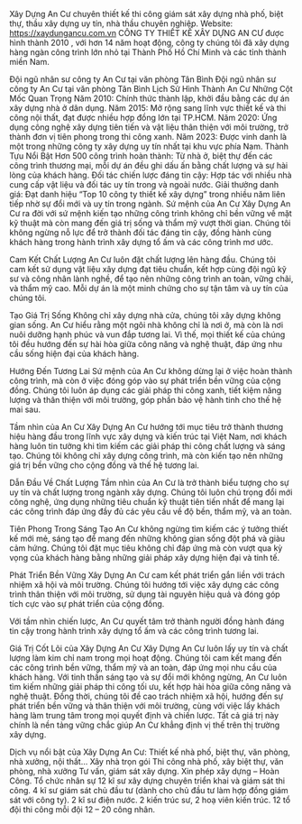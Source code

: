 Xây Dựng An Cư chuyên thiết kế thi công giám sát xây dựng nhà phố, biệt thự, thầu xây dựng uy tín, nhà thầu chuyên nghiệp.
Website: https://xaydungancu.com.vn
CÔNG TY THIẾT KẾ XÂY DỰNG AN CƯ được hình thành 2010 , với hơn 14 năm hoạt động, công ty chúng tôi đã xây dựng hàng ngàn công trình lớn nhỏ tại Thành Phố Hồ Chí Minh và các tỉnh thành miền Nam.

Đội ngũ nhân sư công ty An Cư tại văn phòng Tân Bình
Đội ngũ nhân sư công ty An Cư tại văn phòng Tân Bình
Lịch Sử Hình Thành An Cư
Những Cột Mốc Quan Trọng
Năm 2010: Chính thức thành lập, khởi đầu bằng các dự án xây dựng nhà ở dân dụng.
Năm 2015: Mở rộng sang lĩnh vực thiết kế và thi công nội thất, đạt được nhiều hợp đồng lớn tại TP.HCM.
Năm 2020: Ứng dụng công nghệ xây dựng tiên tiến và vật liệu thân thiện với môi trường, trở thành đơn vị tiên phong trong thi công xanh.
Năm 2023: Được vinh danh là một trong những công ty xây dựng uy tín nhất tại khu vực phía Nam.
Thành Tựu Nổi Bật
Hơn 500 công trình hoàn thành: Từ nhà ở, biệt thự đến các công trình thương mại, mỗi dự án đều ghi dấu ấn bằng chất lượng và sự hài lòng của khách hàng.
Đối tác chiến lược đáng tin cậy: Hợp tác với nhiều nhà cung cấp vật liệu và đối tác uy tín trong và ngoài nước.
Giải thưởng danh giá: Đạt danh hiệu “Top 10 công ty thiết kế xây dựng” trong nhiều năm liên tiếp nhờ sự đổi mới và uy tín trong ngành.
Sứ mệnh của An Cư
Xây Dựng An Cư ra đời với sứ mệnh kiến tạo những công trình không chỉ bền vững về mặt kỹ thuật mà còn mang đến giá trị sống và thẩm mỹ vượt thời gian. Chúng tôi không ngừng nỗ lực để trở thành đối tác đáng tin cậy, đồng hành cùng khách hàng trong hành trình xây dựng tổ ấm và các công trình mơ ước.

Cam Kết Chất Lượng
An Cư luôn đặt chất lượng lên hàng đầu. Chúng tôi cam kết sử dụng vật liệu xây dựng đạt tiêu chuẩn, kết hợp cùng đội ngũ kỹ sư và công nhân lành nghề, để tạo nên những công trình an toàn, vững chãi, và thẩm mỹ cao. Mỗi dự án là một minh chứng cho sự tận tâm và uy tín của chúng tôi.

Tạo Giá Trị Sống
Không chỉ xây dựng nhà cửa, chúng tôi xây dựng không gian sống. An Cư hiểu rằng một ngôi nhà không chỉ là nơi ở, mà còn là nơi nuôi dưỡng hạnh phúc và vun đắp tương lai. Vì thế, mọi thiết kế của chúng tôi đều hướng đến sự hài hòa giữa công năng và nghệ thuật, đáp ứng nhu cầu sống hiện đại của khách hàng.

Hướng Đến Tương Lai
Sứ mệnh của An Cư không dừng lại ở việc hoàn thành công trình, mà còn ở việc đóng góp vào sự phát triển bền vững của cộng đồng. Chúng tôi luôn áp dụng các giải pháp thi công xanh, tiết kiệm năng lượng và thân thiện với môi trường, góp phần bảo vệ hành tinh cho thế hệ mai sau.

Tầm nhìn của An Cư
Xây Dựng An Cư hướng tới mục tiêu trở thành thương hiệu hàng đầu trong lĩnh vực xây dựng và kiến trúc tại Việt Nam, nơi khách hàng luôn tin tưởng khi tìm kiếm các giải pháp thi công chất lượng và sáng tạo. Chúng tôi không chỉ xây dựng công trình, mà còn kiến tạo nên những giá trị bền vững cho cộng đồng và thế hệ tương lai.

Dẫn Đầu Về Chất Lượng
Tầm nhìn của An Cư là trở thành biểu tượng cho sự uy tín và chất lượng trong ngành xây dựng. Chúng tôi luôn chú trọng đổi mới công nghệ, ứng dụng những tiêu chuẩn kỹ thuật tiên tiến nhất để mang lại các công trình đáp ứng đầy đủ các yêu cầu về độ bền, thẩm mỹ, và an toàn.

Tiên Phong Trong Sáng Tạo
An Cư không ngừng tìm kiếm các ý tưởng thiết kế mới mẻ, sáng tạo để mang đến những không gian sống đột phá và giàu cảm hứng. Chúng tôi đặt mục tiêu không chỉ đáp ứng mà còn vượt qua kỳ vọng của khách hàng bằng những giải pháp xây dựng hiện đại và tinh tế.

Phát Triển Bền Vững
Xây Dựng An Cư cam kết phát triển gắn liền với trách nhiệm xã hội và môi trường. Chúng tôi hướng tới việc xây dựng các công trình thân thiện với môi trường, sử dụng tài nguyên hiệu quả và đóng góp tích cực vào sự phát triển của cộng đồng.

Với tầm nhìn chiến lược, An Cư quyết tâm trở thành người đồng hành đáng tin cậy trong hành trình xây dựng tổ ấm và các công trình tương lai.

Giá Trị Cốt Lõi của Xây Dựng An Cư
Xây Dựng An Cư luôn lấy uy tín và chất lượng làm kim chỉ nam trong mọi hoạt động. Chúng tôi cam kết mang đến các công trình bền vững, thẩm mỹ và an toàn, đáp ứng mọi nhu cầu của khách hàng. Với tinh thần sáng tạo và sự đổi mới không ngừng, An Cư luôn tìm kiếm những giải pháp thi công tối ưu, kết hợp hài hòa giữa công năng và nghệ thuật. Đồng thời, chúng tôi đề cao trách nhiệm xã hội, hướng đến sự phát triển bền vững và thân thiện với môi trường, cùng với việc lấy khách hàng làm trung tâm trong mọi quyết định và chiến lược. Tất cả giá trị này chính là nền tảng vững chắc giúp An Cư khẳng định vị thế trên thị trường xây dựng.

Dịch vụ nổi bật của Xây Dựng An Cư:
Thiết kế nhà phố, biệt thự, văn phòng, nhà xưởng, nội thất…
Xây nhà trọn gói
Thi công nhà phố, xây biệt thự, văn phòng, nhà xưởng
Tư vấn, giám sát xây dựng.
Xin phép xây dựng – Hoàn Công.
Tổ chức nhân sự
12 kĩ sư xây dựng chuyên triển khai và giám sát thi công.
4 kĩ sư giám sát chủ đầu tư (dành cho chủ đầu tư làm hợp đồng giám sát với công ty).
2 kĩ sư điện nước.
2 kiến trúc sư, 2 hoạ viên kiến trúc.
12 tổ đội thi công mỗi đội 12 – 20 công nhân.
